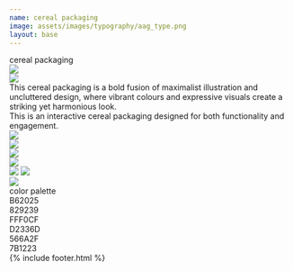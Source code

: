```yaml
---
name: cereal packaging
image: assets/images/typography/aag_type.png
layout: base
---
```

<div class="flex flex-col">
    <div class="w-full lg:text-[96px] md:text-[96px] text-[50px] flex justify-center items-center min-h-[145px] italic">
        cereal packaging
    </div>
    <div class="md:min-h-[400px] min-h-[300px] md:mx-0 mx-5 flex justify-center items-center fit-view-post">
        <img class="h-full object-scale-down" src="{{site.baseurl}}/assets/images/packaging_w_o bg.png">
    </div>
</div>
<div class="w-full grid grid-cols-2 my-20">
    <div class="col-span-1">
        <img class="rotate-18 -translate-x-[4%]" src="{{site.baseurl}}/assets/images/lefthand.png">
    </div>
    <div class="col-span-1 xl:text-[36px] lg:text-[28px] text-[16px] xl:leading-10 lg:leading-7 leading-5 text-right md:mx-20 mx-5 flex items-center">
        This cereal packaging is a bold fusion of maximalist illustration and uncluttered design, where vibrant colours and expressive visuals create a striking yet harmonious look.
    </div>
</div>
<div class="w-full grid grid-cols-2 my-20">
    <div class="col-span-1 xl:text-[36px] lg:text-[28px] text-[16px] xl:leading-10 lg:leading-7 leading-5 text-left md:mx-20 mx-5 flex items-center">
        This is an interactive cereal packaging designed for both functionality and engagement.
    </div>
    <div class="col-span-1">
        <img class="-rotate-27 translate-x-[15%]" src="{{site.baseurl}}/assets/images/righthand.png">
    </div>
</div>
<div class="grid grid-cols-3 gap-10 my-20 lg:mx-10 mx-5">
   <div class="col-span-1"> 
        <img class="object-scale-down" src="{{site.baseurl}}/assets/images/packaging_w_o bg.png">
   </div>
   <div class="col-span-1"> 
        <img class="object-scale-down" src="{{site.baseurl}}/assets/images/half_cereal_packaging.png">
   </div>
   <div class="relative col-span-1"> 
        <img class="object-scale-down" src="{{site.baseurl}}/assets/images/packaging_w_o bg.png">
        <div class="w-[10dvw] absolute -top-[16%] right-[10%]">
            <img class="top-0 right-0 object-scale-down -rotate-19" src="{{site.baseurl}}/assets/images/sachet_mockup.png">
            <img class="absolute w-[10dw] -top-[20%] -right-[30%] object-scale-down rotate-15" src="{{site.baseurl}}/assets/images/sachet_mockup.png">
        </div>
   </div>
</div>
<div class="rounded-2xl overflow-hidden lg:mx-10 mx-5 mb-20">
    <img class=" object-scale-down" src="{{site.baseurl}}/assets/images/close_up_packaging.png">
</div>
<div class="col-span-10 text-[36px] italic text-center pb-5">
    color palette  
</div>
<div class="grid grid-cols-10 lg:mx-10 mx-5 mb-20 rounded-2xl overflow-hidden text-white text-[36px] italic">
    <div class="relative col-span-5 min-h-[140px] bg-[#B62025]">
        <div class="absolute right-5 bottom-0">
            B62025
        </div>
    </div>
    <div class="relative col-span-5 min-h-[140px] bg-[#829239]">
        <div class="absolute left-5 bottom-0">
            829239
        </div>
    </div>
    <div class="relative col-span-4 min-h-[140px] text-black bg-[#FFF0CF]">
        <div class="absolute right-5 bottom-0">
            FFF0CF
        </div>
    </div>
    <div class="relative col-span-6 min-h-[140px] bg-[#D2336D]">
        <div class="absolute left-5 bottom-0">
            D2336D
        </div>
    </div>
    <div class="relative col-span-5 min-h-[140px] bg-[#566A2F]">
        <div class="absolute right-5 bottom-0">
            566A2F
        </div>
    </div>
    <div class="relative col-span-5 min-h-[140px] bg-[#7B1223]">
        <div class="absolute left-5 bottom-0">
            7B1223
        </div>
    </div>
</div>
{% include footer.html %}